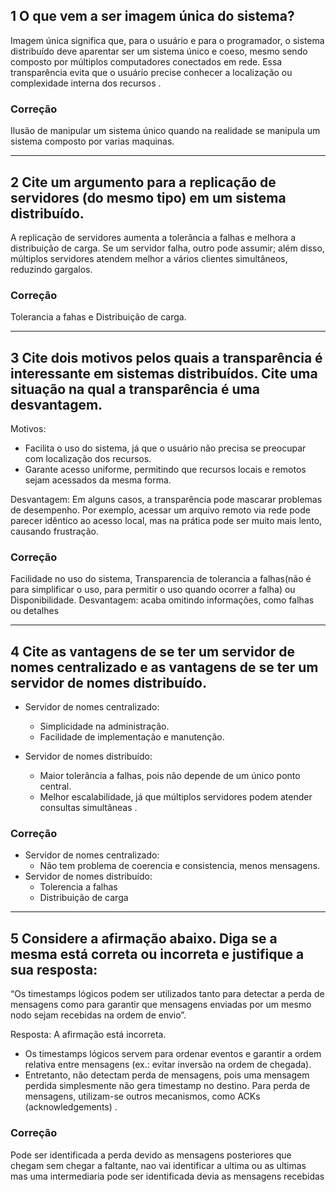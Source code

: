 ## 1 O que vem a ser imagem única do sistema?

Imagem única significa que, para o usuário e para o programador, o sistema distribuído deve aparentar ser um sistema único e coeso, mesmo sendo composto por múltiplos computadores conectados em rede. Essa transparência evita que o usuário precise conhecer a localização ou complexidade interna dos recursos .

### Correção
Ilusão de manipular um sistema único quando na realidade se manipula um sistema composto por varias maquinas.

---

## 2 Cite um argumento para a replicação de servidores (do mesmo tipo) em um sistema distribuído.

A replicação de servidores aumenta a tolerância a falhas e melhora a distribuição de carga. Se um servidor falha, outro pode assumir; além disso, múltiplos servidores atendem melhor a vários clientes simultâneos, reduzindo gargalos.

### Correção
Tolerancia a fahas e Distribuição de carga.

---

## 3 Cite dois motivos pelos quais a transparência é interessante em sistemas distribuídos. Cite uma situação na qual a transparência é uma desvantagem.

Motivos:

* Facilita o uso do sistema, já que o usuário não precisa se preocupar com localização dos recursos.
* Garante acesso uniforme, permitindo que recursos locais e remotos sejam acessados da mesma forma.

Desvantagem:
Em alguns casos, a transparência pode mascarar problemas de desempenho. Por exemplo, acessar um arquivo remoto via rede pode parecer idêntico ao acesso local, mas na prática pode ser muito mais lento, causando frustração.

### Correção
Facilidade no uso do sistema, Transparencia de tolerancia a falhas(não é para simplificar o uso, para permitir o uso quando ocorrer a falha) ou Disponibilidade.
Desvantagem: acaba omitindo informações, como falhas ou detalhes


---

## 4 Cite as vantagens de se ter um servidor de nomes centralizado e as vantagens de se ter um servidor de nomes distribuído.

* Servidor de nomes centralizado:

  * Simplicidade na administração.
  * Facilidade de implementação e manutenção.

* Servidor de nomes distribuído:

  * Maior tolerância a falhas, pois não depende de um único ponto central.
  * Melhor escalabilidade, já que múltiplos servidores podem atender consultas simultâneas .

### Correção
* Servidor de nomes centralizado:
    * Não tem problema de coerencia e consistencia, menos mensagens.
* Servidor de nomes distribuído:
    * Tolerencia a falhas
    * Distribuição de carga

---

## 5 Considere a afirmação abaixo. Diga se a mesma está correta ou incorreta e justifique a sua resposta:

“Os timestamps lógicos podem ser utilizados tanto para detectar a perda de mensagens como para garantir que mensagens enviadas por um mesmo nodo sejam recebidas na ordem de envio”.

Resposta: A afirmação está incorreta.

* Os timestamps lógicos servem para ordenar eventos e garantir a ordem relativa entre mensagens (ex.: evitar inversão na ordem de chegada).
* Entretanto, não detectam perda de mensagens, pois uma mensagem perdida simplesmente não gera timestamp no destino. Para perda de mensagens, utilizam-se outros mecanismos, como ACKs (acknowledgements) .

### Correção
Pode ser identificada a perda devido as mensagens posteriores que chegam sem chegar a faltante, nao vai identificar a ultima ou as ultimas mas uma intermediaria pode ser identificada devia as mensagens recebidas